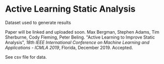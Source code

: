 # Active Learning Static Analysis
Dataset used to generate results

Paper will be linked and uploaded soon.
Max Bergman, Stephen Adams, Tim Sherburne, Cody Fleming, Peter Beling. "Active Learning to Improve Static Analysis", _18th IEEE International Conference on Machine Learning and Applications - ICMLA 2019_, Florida, December 2019. Accepted.

See csv file for data.
